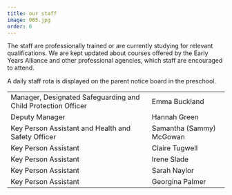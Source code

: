 ```yaml
---
title: our staff
image: 005.jpg
order: 6
---
```


The staff are professionally trained or are currently studying for relevant qualifications. We are kept updated about courses offered by the Early Years Alliance and other professional agencies, which staff are encouraged to attend.

A daily staff rota is displayed on the parent notice board in the preschool.

|                                                               |                          |
| ------------------------------------------------------------- | ------------------------ |
| Manager, Designated Safeguarding and Child Protection Officer | Emma Buckland            |
| Deputy Manager                                                | Hannah Green             |
| Key Person Assistant and Health and Safety Officer            | Samantha (Sammy) McGowan |
| Key Person Assistant                                          | Claire Tugwell           |
| Key Person Assistant                                          | Irene Slade              |
| Key Person Assistant                                          | Sarah Naylor             |
| Key Person Assistant                                          | Georgina Palmer          |

<!-- https://youtu.be/MCl-iClRo9k -->
<!-- | Deputy Manager, SENCO, Designated Safeguarding and Child Protection Person             | Emma Buckland            | -->
